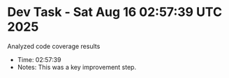 # Dev Task - Sat Aug 16 02:57:39 UTC 2025
Analyzed code coverage results
- Time: 02:57:39
- Notes: This was a key improvement step.

